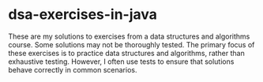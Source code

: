 # dsa-exercises-in-java

These are my solutions to exercises from a data structures and algorithms course. Some solutions may not be thoroughly
tested. The primary focus of these exercises is to practice data structures and algorithms, rather than exhaustive
testing. However, I often use tests to ensure that solutions behave correctly in common scenarios.
